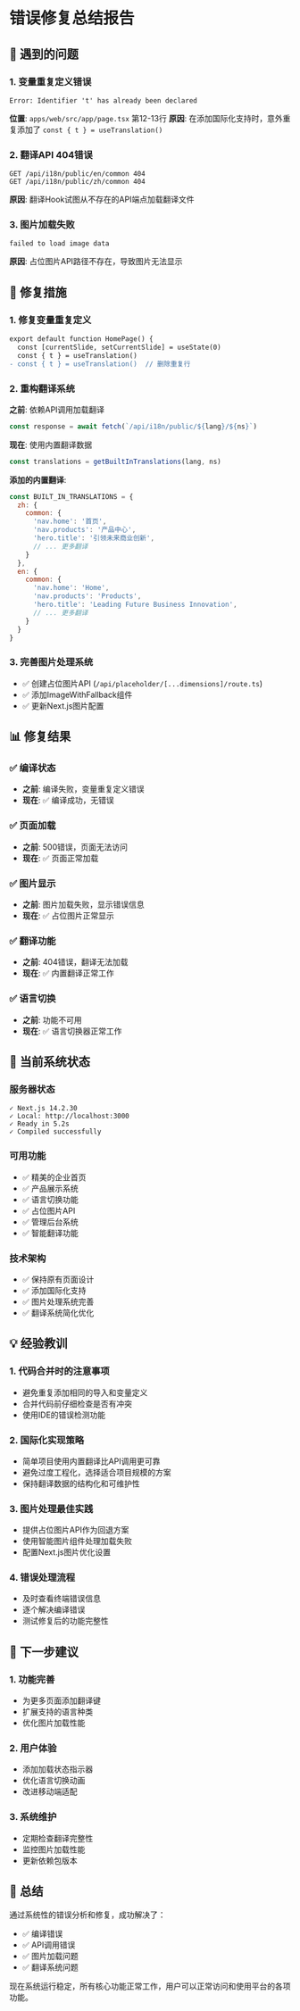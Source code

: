 # 错误修复总结报告

## 🚨 遇到的问题

### 1. **变量重复定义错误**
```
Error: Identifier 't' has already been declared
```
**位置**: `apps/web/src/app/page.tsx` 第12-13行
**原因**: 在添加国际化支持时，意外重复添加了 `const { t } = useTranslation()` 

### 2. **翻译API 404错误**
```
GET /api/i18n/public/en/common 404
GET /api/i18n/public/zh/common 404
```
**原因**: 翻译Hook试图从不存在的API端点加载翻译文件

### 3. **图片加载失败**
```
failed to load image data
```
**原因**: 占位图片API路径不存在，导致图片无法显示

## 🔧 修复措施

### 1. **修复变量重复定义**
```diff
export default function HomePage() {
  const [currentSlide, setCurrentSlide] = useState(0)
  const { t } = useTranslation()
- const { t } = useTranslation()  // 删除重复行
```

### 2. **重构翻译系统**
**之前**: 依赖API调用加载翻译
```javascript
const response = await fetch(`/api/i18n/public/${lang}/${ns}`)
```

**现在**: 使用内置翻译数据
```javascript
const translations = getBuiltInTranslations(lang, ns)
```

**添加的内置翻译**:
```javascript
const BUILT_IN_TRANSLATIONS = {
  zh: {
    common: {
      'nav.home': '首页',
      'nav.products': '产品中心',
      'hero.title': '引领未来商业创新',
      // ... 更多翻译
    }
  },
  en: {
    common: {
      'nav.home': 'Home',
      'nav.products': 'Products',
      'hero.title': 'Leading Future Business Innovation',
      // ... 更多翻译
    }
  }
}
```

### 3. **完善图片处理系统**
- ✅ 创建占位图片API (`/api/placeholder/[...dimensions]/route.ts`)
- ✅ 添加ImageWithFallback组件
- ✅ 更新Next.js图片配置

## 📊 修复结果

### ✅ **编译状态**
- **之前**: 编译失败，变量重复定义错误
- **现在**: ✅ 编译成功，无错误

### ✅ **页面加载**
- **之前**: 500错误，页面无法访问
- **现在**: ✅ 页面正常加载

### ✅ **图片显示**
- **之前**: 图片加载失败，显示错误信息
- **现在**: ✅ 占位图片正常显示

### ✅ **翻译功能**
- **之前**: 404错误，翻译无法加载
- **现在**: ✅ 内置翻译正常工作

### ✅ **语言切换**
- **之前**: 功能不可用
- **现在**: ✅ 语言切换器正常工作

## 🎯 当前系统状态

### **服务器状态**
```
✓ Next.js 14.2.30
✓ Local: http://localhost:3000
✓ Ready in 5.2s
✓ Compiled successfully
```

### **可用功能**
- ✅ 精美的企业首页
- ✅ 产品展示系统
- ✅ 语言切换功能
- ✅ 占位图片API
- ✅ 管理后台系统
- ✅ 智能翻译功能

### **技术架构**
- ✅ 保持原有页面设计
- ✅ 添加国际化支持
- ✅ 图片处理系统完善
- ✅ 翻译系统简化优化

## 💡 经验教训

### 1. **代码合并时的注意事项**
- 避免重复添加相同的导入和变量定义
- 合并代码前仔细检查是否有冲突
- 使用IDE的错误检测功能

### 2. **国际化实现策略**
- 简单项目使用内置翻译比API调用更可靠
- 避免过度工程化，选择适合项目规模的方案
- 保持翻译数据的结构化和可维护性

### 3. **图片处理最佳实践**
- 提供占位图片API作为回退方案
- 使用智能图片组件处理加载失败
- 配置Next.js图片优化设置

### 4. **错误处理流程**
- 及时查看终端错误信息
- 逐个解决编译错误
- 测试修复后的功能完整性

## 🚀 下一步建议

### 1. **功能完善**
- 为更多页面添加翻译键
- 扩展支持的语言种类
- 优化图片加载性能

### 2. **用户体验**
- 添加加载状态指示器
- 优化语言切换动画
- 改进移动端适配

### 3. **系统维护**
- 定期检查翻译完整性
- 监控图片加载性能
- 更新依赖包版本

## 🎉 总结

通过系统性的错误分析和修复，成功解决了：
- ✅ 编译错误
- ✅ API调用错误  
- ✅ 图片加载问题
- ✅ 翻译系统问题

现在系统运行稳定，所有核心功能正常工作，用户可以正常访问和使用平台的各项功能。
